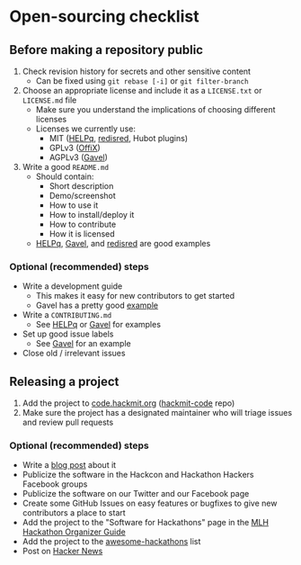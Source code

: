 # Open-sourcing checklist

## Before making a repository public

1. Check revision history for secrets and other sensitive content
    * Can be fixed using `git rebase [-i]` or `git filter-branch`
1. Choose an appropriate license and include it as a `LICENSE.txt` or `LICENSE.md` file
    * Make sure you understand the implications of choosing different licenses
    * Licenses we currently use:
        * MIT ([HELPq][helpq], [redisred][redisred], Hubot plugins)
        * GPLv3 ([OffiX][offix])
        * AGPLv3 ([Gavel][gavel])
1. Write a good `README.md`
    * Should contain:
        * Short description
        * Demo/screenshot
        * How to use it
        * How to install/deploy it
        * How to contribute
        * How it is licensed
    * [HELPq][helpq], [Gavel][gavel], and [redisred][redisred] are good examples

### Optional (recommended) steps

* Write a development guide
    * This makes it easy for new contributors to get started
    * Gavel has a pretty good [example](https://github.com/anishathalye/gavel/blob/master/DEVELOPMENT.md)
* Write a `CONTRIBUTING.md`
    * See [HELPq](https://github.com/ehzhang/HELPq/blob/master/CONTRIBUTING.md) or [Gavel](https://github.com/anishathalye/gavel/blob/master/CONTRIBUTING.md) for examples
* Set up good issue labels
    * See [Gavel](https://github.com/anishathalye/gavel/issues) for an example
* Close old / irrelevant issues

## Releasing a project

1. Add the project to [code.hackmit.org](https://code.hackmit.org/) ([hackmit-code](https://github.com/techx/hackmit-code) repo)
1. Make sure the project has a designated maintainer who will triage issues and review pull requests

### Optional (recommended) steps

* Write a [blog post](https://medium.com/hackmit-stories) about it
* Publicize the software in the Hackcon and Hackathon Hackers Facebook groups
* Publicize the software on our Twitter and our Facebook page
* Create some GitHub Issues on easy features or bugfixes to give new contributors a place to start
* Add the project to the "Software for Hackathons" page in the [MLH Hackathon Organizer Guide](https://github.com/MLH/mlh-hackathon-organizer-guide)
* Add the project to the [awesome-hackathons](https://github.com/cconsidine/awesome-hackathons) list
* Post on [Hacker News](https://news.ycombinator.com/)

[helpq]: https://github.com/ehzhang/HELPq
[gavel]: https://github.com/anishathalye/gavel
[offix]: https://github.com/anishathalye/offix
[redisred]: https://github.com/Detry322/redisred
